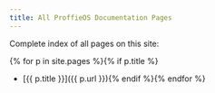 ```yaml
---
title: All ProffieOS Documentation Pages
---
```

Complete index of all pages on this site:

{% for p in site.pages %}{% if p.title %}
  * [{{ p.title }}]({{ p.url }}){% endif %}{% endfor %}


<!-- testing...

  {% assign dirs = "" | split: "x" %}
  {% for page in site.pages %}
     {% if dirs contain page.dir %}
     {% else %}
       {% assign tmp = pages.dir | split: ":" %}
       {% assign dirs = pages | concat: tmp %}
     {% endif %}
  {% endfor %}
  {% assign dirs = dirs | sort %}

dirs = {{ dirs }}

  {% for dir in dirs %}
     {% for page in pages %}
       {% if page.dir == dir %}
          {{ page.dir }} / {{ page.url }} : {{ page.title }}
       {% endif %}
     {% endfor %}
   {% endfor %}
-->
